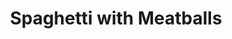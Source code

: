 ---
title: "Spaghetti with Meatballs"
description: ""
price_s: ""
price_l: "14"
price_lg: ""
weight: "2"
hidden: true
---